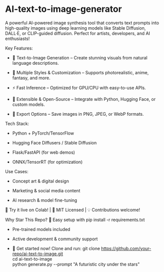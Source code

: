# AI-text-to-image-generator
A powerful AI-powered image synthesis tool that converts text prompts into high-quality images using deep learning models like Stable Diffusion, DALL·E, or CLIP-guided diffusion. Perfect for artists, developers, and AI enthusiasts!

Key Features:
* 🚀 Text-to-Image Generation – Create stunning visuals from natural language descriptions.

* 🎨 Multiple Styles & Customization – Supports photorealistic, anime, fantasy, and more.

* ⚡ Fast Inference – Optimized for GPU/CPU with easy-to-use APIs.

* 🔧 Extensible & Open-Source – Integrate with Python, Hugging Face, or custom models.

* 📁 Export Options – Save images in PNG, JPEG, or WebP formats.

Tech Stack:
* Python + PyTorch/TensorFlow

* Hugging Face Diffusers / Stable Diffusion

* Flask/FastAPI (for web demos)

* ONNX/TensorRT (for optimization)

Use Cases:
* Concept art & digital design

* Marketing & social media content

* AI research & model fine-tuning

🔗 Try it live on Colab! | 📜 MIT Licensed | 💡 Contributions welcome!


Why Star This Repo? 🌟
Easy setup with pip install -r requirements.txt

* Pre-trained models included

* Active development & community support

* 🚀 Get started now! Clone and run:
git clone https://github.com/your-repo/ai-text-to-image.git  
cd ai-text-to-image  
python generate.py --prompt "A futuristic city under the stars"  
